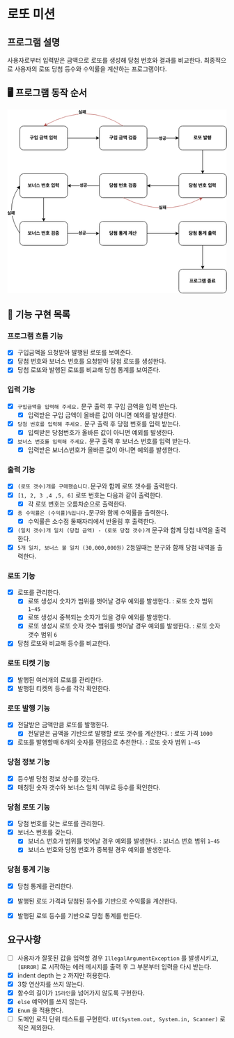 # 로또 미션

## 프로그램 설명

사용자로부터 입력받은 금액으로 로또를 생성해 당첨 번호와 결과를 비교한다. 최종적으로 사용자의 로또 당첨 등수와 수익률을 계산하는 프로그램이다.

## 🖥️ 프로그램 동작 순서

![flow](flow.png)


## 🎯 기능 구현 목록

### 프로그램 흐름 기능

- [x] 구입금액을 요청받아 발행된 로또를 보여준다.
- [x] 당첨 번호와 보너스 번호를 요청받아 당첨 로또를 생성한다.
- [x] 당첨 로또와 발행된 로또를 비교해 당첨 통계를 보여준다.

### 입력 기능

- [x] `구입금액을 입력해 주세요.` 문구 출력 후 구입 금액을 입력 받는다.
  - [x] 입력받은 구입 금액이 올바른 값이 아니면 예외를 발생한다.
- [x] `당첨 번호를 입력해 주세요.` 문구 출력 후 당첨 번호를 입력 받는다.
  - [x] 입력받은 당첨번호가 올바른 값이 아니면 예외를 발생한다.
- [x] `보너스 번호를 입력해 주세요.` 문구 출력 후 보너스 번호를 입력 받는다.
  - [x] 입력받은 보너스번호가 올바른 값이 아니면 예외를 발생한다.

### 출력 기능
- [x] `(로또 갯수)개를 구매했습니다.`문구와 함께 로또 갯수를 출력한다.
- [x] `[1, 2, 3 ,4 ,5, 6]` 로또 번호는 다음과 같이 출력한다.
  - [x] 각 로또 번호는 오름차순으로 출력한다.
- [x] `총 수익률은 (수익률)%입니다.`문구와 함께 수익률을 출력한다.
  - [x] 수익률은 소수점 둘째자리에서 반올림 후 출력한다.
- [x] `(일치 갯수)개 일치 (당첨 금액) - (로또 당첨 갯수)개` 문구와 함께 당첨 내역을 출력한다.
- [x] `5개 일치, 보너스 볼 일치 (30,000,000원)` 2등일때는 문구와 함깨 당첨 내역을 출력한다.

### 로또 기능

- [x] 로또를 관리한다.
  - [x] 로또 생성시 숫자가 범위를 벗어날 경우 예외를 발생한다. : 로또 숫자 범위 `1~45`
  - [x] 로또 생성시 중복되는 숫자가 있을 경우 예외를 발생한다.
  - [x] 로또 생성시 로또 숫자 갯수 범위를 벗어날 경우 예외를 발생한다. : 로또 숫자 갯수 범위 `6`
- [x] 당첨 로또와 비교해 등수를 비교한다.

### 로또 티켓 기능

- [x] 발행된 여러개의 로또를 관리한다.
- [x] 발행된 티켓의 등수를 각각 확인한다.

### 로또 발행 기능

- [x] 전달받은 금액만큼 로또를 발행한다.
  - [x] 전달받은 금액을 기반으로 발행할 로또 갯수를 계산한다. : 로또 가격 `1000`
- [x] 로또를 발행할때 6개의 숫자를 랜덤으로 추천한다. : 로또 숫자 범위 `1~45`

### 당첨 정보 기능

- [x] 등수별 당첨 정보 상수를 갖는다.
- [x] 매칭된 숫자 갯수와 보너스 일치 여부로 등수를 확인한다.

### 당첨 로또 기능

- [x] 당첨 번호를 갖는 로또를 관리한다.
- [x] 보너스 번호를 갖는다.
  - [x] 보너스 번호가 범위를 벗어날 경우 예외를 발생한다. : 보너스 번호 범위 `1~45`
  - [x] 보너스 번호와 당첨 번호가 중복될 경우 예외를 발생한다.

### 당첨 통계 기능

- [x] 당첨 통계를 관리한다.
- [x] 발행된 로또 가격과 당첨된 등수를 기반으로 수익률을 계산한다.
- [x] 발행된 로또 등수를 기반으로 당첨 통계를 만든다.


## 요구사항

- [ ] 사용자가 잘못된 값을 입력할 경우 `IllegalArgumentException` 를 발생시키고, `[ERROR]` 로 시작하는 에러 메시지를 출력 후 그 부분부터 입력을 다시 받는다.
- [x] indent depth 는 `2` 까지만 허용한다.
- [x] 3항 연산자를 쓰지 않는다.
- [x] 함수의 길이가 `15라인`을 넘어가지 않도록 구현한다.
- [x] `else` 예약어를 쓰지 않는다.
- [x] `Enum` 을 적용한다.
- [ ] 도메인 로직 단위 테스트를 구현한다. `UI(System.out, System.in, Scanner)` 로직은 제외한다.
